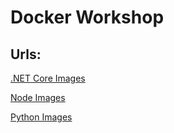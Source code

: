 # Docker Workshop

##

## Urls:

[.NET Core Images](https://hub.docker.com/_/microsoft-dotnet-core)

[Node Images](https://hub.docker.com/_/node)

[Python Images](https://hub.docker.com/_/python)

